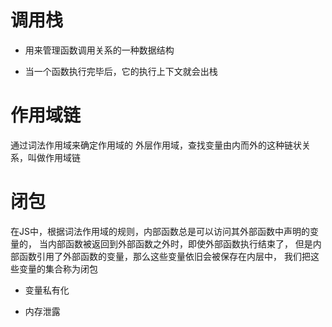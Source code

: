 # 调用栈
- 用来管理函数调用关系的一种数据结构

- 当一个函数执行完毕后，它的执行上下文就会出栈

# 作用域链
通过词法作用域来确定作用域的 外层作用域，查找变量由内而外的这种链状关系，叫做作用域链



# 闭包
在JS中，根据词法作用域的规则，内部函数总是可以访问其外部函数中声明的变量的，
当内部函数被返回到外部函数之外时，即使外部函数执行结束了，
但是内部函数引用了外部函数的变量，那么这些变量依旧会被保存在内层中，
我们把这些变量的集合称为闭包

- 变量私有化

- 内存泄露

